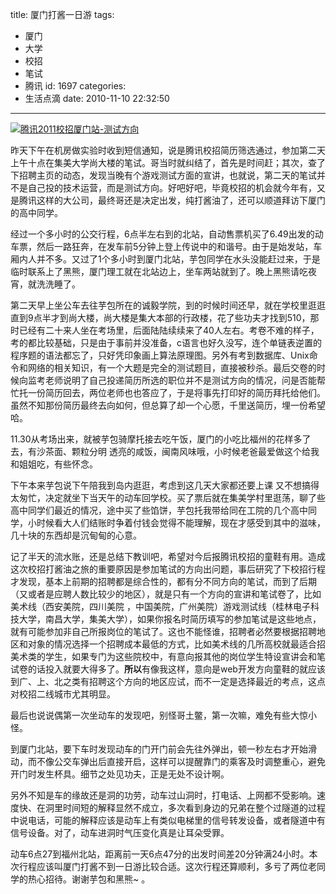 title: 厦门打酱一日游
tags:
  - 厦门
  - 大学
  - 校招
  - 笔试
  - 腾讯
id: 1697
categories:
  - 生活点滴
date: 2010-11-10 22:32:50
---

[![腾讯2011校招厦门站-测试方向](http://a.kainy.cn/201011/tx.png)](http://a.kainy.cn/201011/tx.png)

昨天下午在机房做实验时收到短信通知，说是腾讯校招简历筛选通过，参加第二天上午十点在集美大学尚大楼的笔试。哥当时就纠结了，首先是时间赶；其次，查了下招聘主页的动态，发现当晚有个游戏测试方面的宣讲，也就说，第二天的笔试并不是自己投的技术运营，而是测试方向。好吧好吧，毕竟校招的机会就今年有，又是腾讯这样的大公司，最终哥还是决定出发，纯打酱油了，还可以顺道拜访下厦门的高中同学。

经过一个多小时的公交行程，6点半左右到的北站，自动售票机买了6.49出发的动车票，然后一路狂奔，在发车前5分钟上登上传说中的和谐号。由于是始发站，车厢内人并不多。又过了1个多小时到厦门北站，芋包同学在水头没能赶过来，于是临时联系上了黑熊，厦门理工就在北站边上，坐车两站就到了。晚上黑熊请吃夜宵，就洗洗睡了。

<!--more-->

第二天早上坐公车去往芋包所在的诚毅学院，到的时候时间还早，就在学校里逛逛直到9点半才到尚大楼，尚大楼是集大本部的行政楼，花了些功夫才找到510，那时已经有二十来人坐在考场里，后面陆陆续续来了40人左右。考卷不难的样子，考的都比较基础，只是由于事前并没准备，c语言也好久没写，连个单链表逆置的程序题的语法都忘了，只好凭印象画上算法原理图。另外有考到数据库、Unix命令和网络的相关知识，有一个大题是完全的测试题目，直接被秒杀。最后交卷的时候向监考老师说明了自己投递简历所选的职位并不是测试方向的情况，问是否能帮忙托一份简历回去，两位老师也也答应了，于是将事先打印好的简历拜托给他们。虽然不知那份简历最终去向如何，但总算了却一个心愿，千里送简历，埋一份希望哈。

11.30从考场出来，就被芋包骑摩托接去吃午饭，厦门的小吃比福州的花样多了去，有沙茶面、颗粒分明 透亮的咸饭，闽南风味哦，小时候老爸最爱做这个给我和姐姐吃，有些怀念。

下午本来芋包说下午陪我到岛内逛逛，考虑到这几天大家都还要上课 又不想搞得太匆忙，决定就坐下当天午的动车回学校。买了票后就在集美学村里逛荡，聊了些高中同学们最近的情况，途中买了些馅饼，芋包托我带给同在工院的几个高中同学，小时候看大人们结账时争着付钱会觉得不能理解，现在才感受到其中的滋味，几十块的东西却是沉甸甸的心意。

记了半天的流水账，还是总结下教训吧，希望对今后报腾讯校招的童鞋有用。造成这次校招打酱油之旅的重要原因是参加笔试的方向出问题，事后研究了下校招行程才发现，基本上前期的招聘都是综合性的，都有分不同方向的笔试，而到了后期（又或者是应聘人数比较少的地区），就是只有一个方向的宣讲和笔试卷了，比如美术线（西安美院，四川美院 ，中国美院，广州美院）游戏测试线（桂林电子科技大学，南昌大学，集美大学），如果你报名时简历填写的参加笔试是这些地点，就有可能参加非自己所报岗位的笔试了。这也不能怪谁，招聘者必然要根据招聘地区和对象的情况选择一个招聘成本最低的方式，比如美术线的几所高校就最适合招美术类的学生，如果专门为这些院校中，有意向报其他的岗位学生特设宣讲会和笔试卷的话投入就要大得多了。**所以**有像我这样，意向是web开发方向童鞋的就应该到广、上、北之类有招聘这个方向的地区应试，而不一定是选择最近的考点，这点对校招二线城市尤其明显。

最后也说说偶第一次坐动车的发现吧，别怪哥土鳖，第一次嘛，难免有些大惊小怪。

到厦门北站，要下车时发现动车的门开门前会先往外弹出，顿一秒左右才开始滑动，而不像公交车弹出后直接开启，这样可以提醒靠门的乘客及时调整重心，避免开门时发生杯具。细节之处见功夫，正是无处不设计啊。

另外不知是车的缘故还是洞的功劳，动车过山洞时，打电话、上网都不受影响。速度快、在洞里时间短的解释显然不成立，多次看到身边的兄弟在整个过隧道的过程中说电话，可能的解释应该是动车上有类似电梯里的信号转发设备，或者隧道中有信号设备。对了，动车进洞时气压变化真是让耳朵受罪。

动车6点27到福州北站，距离前一天6点47分的出发时间差20分钟满24小时。本次行程应该叫厦门打酱不到一日游比较合适。这次行程还算顺利，多亏了两位老同学的热心招待。谢谢芋包和黑熊~ 。